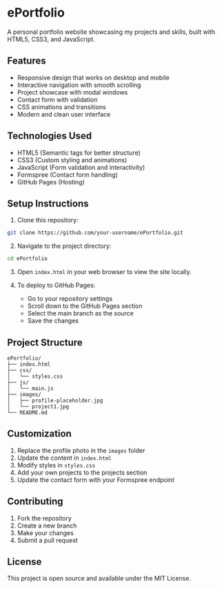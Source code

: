 # ePortfolio

A personal portfolio website showcasing my projects and skills, built with HTML5, CSS3, and JavaScript.

## Features

- Responsive design that works on desktop and mobile
- Interactive navigation with smooth scrolling
- Project showcase with modal windows
- Contact form with validation
- CSS animations and transitions
- Modern and clean user interface

## Technologies Used

- HTML5 (Semantic tags for better structure)
- CSS3 (Custom styling and animations)
- JavaScript (Form validation and interactivity)
- Formspree (Contact form handling)
- GitHub Pages (Hosting)

## Setup Instructions

1. Clone this repository:
```bash
git clone https://github.com/your-username/ePortfolio.git
```

2. Navigate to the project directory:
```bash
cd ePortfolio
```

3. Open `index.html` in your web browser to view the site locally.

4. To deploy to GitHub Pages:
   - Go to your repository settings
   - Scroll down to the GitHub Pages section
   - Select the main branch as the source
   - Save the changes

## Project Structure

```
ePortfolio/
├── index.html
├── css/
│   └── styles.css
├── js/
│   └── main.js
├── images/
│   ├── profile-placeholder.jpg
│   └── project1.jpg
└── README.md
```

## Customization

1. Replace the profile photo in the `images` folder
2. Update the content in `index.html`
3. Modify styles in `styles.css`
4. Add your own projects to the projects section
5. Update the contact form with your Formspree endpoint

## Contributing

1. Fork the repository
2. Create a new branch
3. Make your changes
4. Submit a pull request

## License

This project is open source and available under the MIT License.